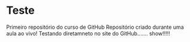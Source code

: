 # Teste
 Primeiro repositório do curso de GitHub
Repositório criado durante uma aula ao vivo!
Testando diretamneto no site do GitHub....... show!!!!!
